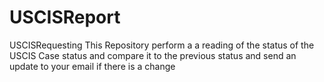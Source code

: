 # USCISReport
USCISRequesting
This Repository perform a a reading of the status of the USCIS Case status and compare it to the previous status and send an update to your email if there is a change

